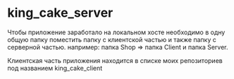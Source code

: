 # king_cake_server

Чтобы приложение заработало на локальном хосте необходимо в одну общую папку поместить папку с клиентской частью и также папку с серверной частью.
например: папка  Shop => папка Client и папка Server.

Клиентская часть приложения находится в списке моих репозиториев под названием king_cake_client
